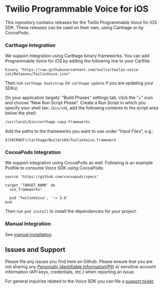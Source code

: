 # Twilio Programmable Voice for iOS

This repository contains releases for the Twilio Programmable Voice for iOS SDK. These releases can be used on their own, using Carthage or by CocoaPods.


### Carthage Integration

We support integration using Carthage binary frameworks. You can add Programmable Voice for iOS by adding the following line to your Cartfile:
```
binary "https://raw.githubusercontent.com/twilio/twilio-voice-ios/Releases/TwilioVoice.json"
```

Then run `carthage bootstrap` (or `carthage update` if you are updating your SDKs)

On your application targets’ “Build Phases” settings tab, click the “+” icon and choose “New Run Script Phase”. Create a Run Script in which you specify your shell (ex: `/bin/sh`), add the following contents to the script area below the shell:

```sh
/usr/local/bin/carthage copy-frameworks
```

Add the paths to the frameworks you want to use under “Input Files”, e.g.:

```
$(SRCROOT)/Carthage/Build/iOS/TwilioVoice.framework
```
    
### CocoaPods Integration

We support integration using CocoaPods as well. Following is an example Podfile to consume Voice SDK using CocoaPods:

```
source 'https://github.com/cocoapods/specs'

target 'TARGET_NAME' do
  use_frameworks!

  pod 'TwilioVoice', '~> 3.0'
end
```
	
Then run `pod install` to install the dependencies for your project.

### Manual Integration

See [manual installation](https://www.twilio.com/docs/api/voice-sdk/ios#install).

## Issues and Support

Please file any issues you find here on Github.
Please ensure that you are not sharing any
[Personally Identifiable Information(PII)](https://www.twilio.com/docs/glossary/what-is-personally-identifiable-information-pii)
or sensitive account information (API keys, credentials, etc.) when reporting an issue.

For general inquiries related to the Voice SDK you can file a [support ticket](https://support.twilio.com/hc/en-us/requests/new).